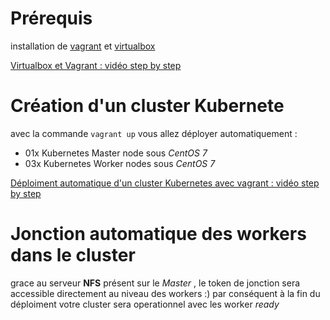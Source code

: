 # Prérequis 
installation de [vagrant](https://www.vagrantup.com) et [virtualbox](https://www.virtualbox.org)

[Virtualbox et Vagrant : vidéo step by step](https://www.youtube.com/watch?v=mRgiFZZG4pk)

# Création d'un cluster Kubernete
avec la commande ```vagrant up``` vous allez déployer automatiquement : 
- 01x Kubernetes Master node sous _CentOS 7_ 
- 03x Kubernetes Worker nodes sous _CentOS 7_ 

[Déploiment automatique d'un cluster Kubernetes avec vagrant : vidéo step by step](https://youtu.be/RYpEeBa6Ujw)

# Jonction automatique des workers dans le cluster
grace au serveur **NFS** présent sur le _Master_ , le token de jonction sera accessible directement au niveau des workers :) 
par conséquent à la fin du déploiment votre cluster sera operationnel avec les worker _ready_